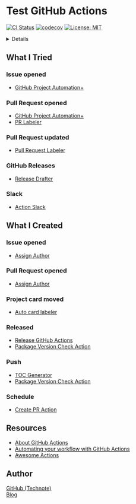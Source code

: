# Test GitHub Actions

[![CI Status](https://github.com/technote-space/test-github-actions/workflows/CI/badge.svg)](https://github.com/technote-space/test-github-actions/actions)
[![codecov](https://codecov.io/gh/technote-space/test-github-actions/branch/master/graph/badge.svg)](https://codecov.io/gh/technote-space/test-github-actions)
[![License: MIT](https://img.shields.io/badge/License-MIT-blue.svg)](https://github.com/technote-space/jquery.marker-animation/blob/master/LICENSE)

<!-- START doctoc generated TOC please keep comment here to allow auto update -->
<!-- DON'T EDIT THIS SECTION, INSTEAD RE-RUN doctoc TO UPDATE -->
<details>
<summary>Details</summary>

- [What I Tried](#what-i-tried)
  - [Issue opened](#issue-opened)
  - [Pull Request opened](#pull-request-opened)
  - [Pull Request updated](#pull-request-updated)
  - [GitHub Releases](#github-releases)
  - [Slack](#slack)
- [What I Created](#what-i-created)
  - [Issue opened](#issue-opened-1)
  - [Pull Request opened](#pull-request-opened-1)
  - [Project card moved](#project-card-moved)
  - [Released](#released)
  - [Push](#push)
  - [Schedule](#schedule)
- [Resources](#resources)
- [Author](#author)

</details>
<!-- END doctoc generated TOC please keep comment here to allow auto update -->

## What I Tried

### Issue opened
- [GitHub Project Automation+](https://github.com/technote-space/create-project-card-action)

### Pull Request opened
- [GitHub Project Automation+](https://github.com/technote-space/create-project-card-action)
- [PR Labeler](https://github.com/technote-space/pr-labeler-action)

### Pull Request updated
- [Pull Request Labeler](https://github.com/actions/labeler)

### GitHub Releases
- [Release Drafter](https://github.com/release-drafter/release-drafter)

### Slack
- [Action Slack](https://github.com/8398a7/action-slack)

## What I Created

### Issue opened
- [Assign Author](https://github.com/technote-space/assign-author)

### Pull Request opened
- [Assign Author](https://github.com/technote-space/assign-author)

### Project card moved
- [Auto card labeler](https://github.com/technote-space/auto-card-labeler)

### Released
- [Release GitHub Actions](https://github.com/technote-space/release-github-actions)
- [Package Version Check Action](https://github.com/technote-space/package-version-check-action)

### Push
- [TOC Generator](https://github.com/technote-space/toc-generator)
- [Package Version Check Action](https://github.com/technote-space/package-version-check-action)

### Schedule
- [Create PR Action](https://github.com/technote-space/create-pr-action)

## Resources
- [About GitHub Actions](https://help.github.com/ja/articles/about-github-actions)
- [Automating your workflow with GitHub Actions](https://help.github.com/en/categories/automating-your-workflow-with-github-actions)
- [Awesome Actions](https://github.com/sdras/awesome-actions)

## Author
[GitHub (Technote)](https://github.com/technote-space)  
[Blog](https://technote.space)
